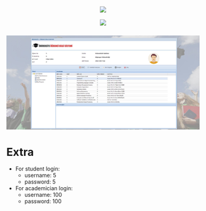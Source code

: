 <h1 align="center">
<img src="https://static1.textcraft.net/data1/3/d/3d91f4707229fcda42e95a8f48611bf42f35a635da39a3ee5e6b4b0d3255bfef95601890afd80709da39a3ee5e6b4b0d3255bfef95601890afd807093ae2edb4907d8620a58f8b5024abbe9b.png"></img><BR>
<img src="https://static1.textcraft.net/data1/4/5/458f106109ca3d6730e7d7c94031a0134e72f49bda39a3ee5e6b4b0d3255bfef95601890afd80709da39a3ee5e6b4b0d3255bfef95601890afd807098743930d3c29474bd167c2af6aea0566.png"></img>
</h1>


![mainpng](pngs/main.JPG)

# Extra
  * For student login:
      - username: 5
      - password: 5
  * For academician login:
      - username: 100
      - password: 100
